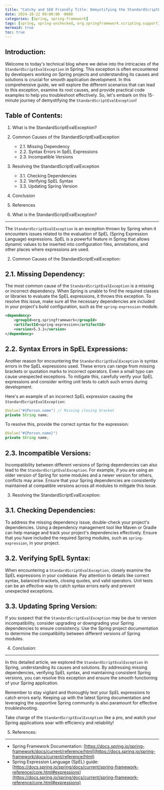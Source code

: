 ```yaml
---
title: "Catchy and SEO Friendly Title: Demystifying the StandardScriptEvalException in Spring: An In-depth Analysis"
date: 2024-10-22 09:00:00 -0000
categories: [Spring, spring-framework]
tags: [spring, spring-unchecked, org.springframework.scripting.support]
mermaid: true
toc: true
---
```



Introduction:
------------------------
Welcome to today's technical blog where we delve into the intricacies of the `StandardScriptEvalException` in Spring. This exception is often encountered by developers working on Spring projects and understanding its causes and solutions is crucial for smooth application development. In this comprehensive guide, we will explore the different scenarios that can lead to this exception, examine its root causes, and provide practical code examples to help you troubleshoot effectively. So, let's embark on this 15-minute journey of demystifying the `StandardScriptEvalException`!

Table of Contents:
------------------------
1. What is the StandardScriptEvalException?
2. Common Causes of the StandardScriptEvalException
   - 2.1. Missing Dependency
   - 2.2. Syntax Errors in SpEL Expressions
   - 2.3. Incompatible Versions
3. Resolving the StandardScriptEvalException
   - 3.1. Checking Dependencies
   - 3.2. Verifying SpEL Syntax
   - 3.3. Updating Spring Version
4. Conclusion
5. References

1. What is the StandardScriptEvalException?
----------------------------------------------
The `StandardScriptEvalException` is an exception thrown by Spring when it encounters issues related to the evaluation of SpEL (Spring Expression Language) expressions. SpEL is a powerful feature in Spring that allows dynamic values to be inserted into configuration files, annotations, and other places where expressions are used.

2. Common Causes of the StandardScriptEvalException:

2.1. Missing Dependency:
-----------------------------
The most common cause of the `StandardScriptEvalException` is a missing or incorrect dependency. When Spring is unable to find the required classes or libraries to evaluate the SpEL expressions, it throws this exception. To resolve this issue, make sure all the necessary dependencies are included in your project's build configuration, such as the `spring-expression` module.

```xml
<dependency>
    <groupId>org.springframework</groupId>
    <artifactId>spring-expression</artifactId>
    <version>5.3.1</version>
</dependency>
```

2.2. Syntax Errors in SpEL Expressions:
-----------------------------------------------
Another reason for encountering the `StandardScriptEvalException` is syntax errors in the SpEL expressions used. These errors can range from missing brackets or quotation marks to incorrect operators. Even a small typo can cause unexpected exceptions. To mitigate this, carefully verify your SpEL expressions and consider writing unit tests to catch such errors during development.

Here's an example of an incorrect SpEL expression causing the `StandardScriptEvalException`:

```java
@Value("#{Person.name") // Missing closing bracket
private String name;
```

To resolve this, provide the correct syntax for the expression:

```java
@Value("#{Person.name}")
private String name;
```

2.3. Incompatible Versions:
--------------------------------
Incompatibility between different versions of Spring dependencies can also lead to the `StandardScriptEvalException`. For example, if you are using an older version of Spring for some modules and a newer version for others, conflicts may arise. Ensure that your Spring dependencies are consistently maintained at compatible versions across all modules to mitigate this issue.

3. Resolving the StandardScriptEvalException:

3.1. Checking Dependencies:
-------------------------------
To address the missing dependency issue, double-check your project's dependencies. Using a dependency management tool like Maven or Gradle can help manage and track your project's dependencies effectively. Ensure that you have included the required Spring modules, such as `spring-expression`, in your project.

3.2. Verifying SpEL Syntax:
--------------------------------
When encountering a `StandardScriptEvalException`, closely examine the SpEL expressions in your codebase. Pay attention to details like correct syntax, balanced brackets, closing quotes, and valid operators. Unit tests can be an effective way to catch syntax errors early and prevent unexpected exceptions.

3.3. Updating Spring Version:
----------------------------------
If you suspect that the `StandardScriptEvalException` may be due to version incompatibility, consider upgrading or downgrading your Spring dependencies to ensure consistency. Use the Spring project documentation to determine the compatibility between different versions of Spring modules.

4. Conclusion:
------------------
In this detailed article, we explored the `StandardScriptEvalException` in Spring, understanding its causes and solutions. By addressing missing dependencies, verifying SpEL syntax, and maintaining consistent Spring versions, you can resolve this exception and ensure the smooth functioning of your Spring application.

Remember to stay vigilant and thoroughly test your SpEL expressions to catch errors early. Keeping up with the latest Spring documentation and leveraging the supportive Spring community is also paramount for effective troubleshooting.

Take charge of the `StandardScriptEvalException` like a pro, and watch your Spring applications soar with efficiency and reliability!

5. References:
------------------
- Spring Framework Documentation: [https://docs.spring.io/spring-framework/docs/current/reference/html](https://docs.spring.io/spring-framework/docs/current/reference/html)
- Spring Expression Language (SpEL) guide: [https://docs.spring.io/spring/docs/current/spring-framework-reference/core.html#expressions](https://docs.spring.io/spring/docs/current/spring-framework-reference/core.html#expressions)